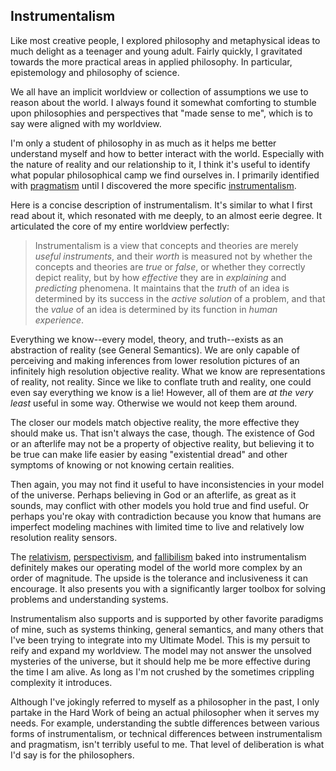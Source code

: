 ## Instrumentalism

Like most creative people, I explored philosophy and metaphysical ideas to much delight as a teenager and young adult. Fairly quickly, I gravitated towards the more practical areas in applied philosophy. In particular, epistemology and philosophy of science.

We all have an implicit worldview or collection of assumptions we use to reason about the world. I always found it somewhat comforting to stumble upon philosophies and perspectives that "made sense to me", which is to say were aligned with my worldview. 

I'm only a student of philosophy in as much as it helps me better understand myself and how to better interact with the world. Especially with the nature of reality and our relationship to it, I think it's useful to identify what popular philosophical camp we find ourselves in. I primarily identified with [pragmatism](https://en.wikipedia.org/wiki/Pragmatism) until I discovered the more specific [instrumentalism](https://en.wikipedia.org/wiki/Instrumentalism).

Here is a concise description of instrumentalism. It's similar to what I first read about it, which resonated with me deeply, to an almost eerie degree. It articulated the core of my entire worldview perfectly:

> Instrumentalism is a view that concepts and theories are merely *useful instruments*, and their *worth* is measured not by whether the concepts and theories are *true* or *false*, or whether they correctly depict reality, but by how *effective* they are in *explaining* and *predicting* phenomena. It maintains that the *truth* of an idea is determined by its success in the *active solution* of a problem, and that the *value* of an idea is determined by its function in *human experience*.

Everything we know--every model, theory, and truth--exists as an abstraction of reality (see General Semantics). We are only capable of perceiving and making inferences from lower resolution pictures of an infinitely high resolution objective reality. What we know are representations of reality,  not reality. Since we like to conflate truth and reality, one could even say everything we know is a lie! However, all of them are *at the very least* useful in some way. Otherwise we would not keep them around.

The closer our models match objective reality, the more effective they should make us. That isn't always the case, though. The existence of God or an afterlife may not be a property of objective reality, but believing it to be true can make life easier by easing "existential dread" and other symptoms of knowing or not knowing certain realities. 

Then again, you may not find it useful to have inconsistencies in your model of the universe. Perhaps believing in God or an afterlife, as great as it sounds, may conflict with other models you hold true and find useful. Or perhaps you're okay with contradiction because you know that humans are imperfect modeling machines with limited time to live and relatively low resolution reality sensors.

The [relativism](https://en.wikipedia.org/wiki/Relativism), [perspectivism](https://en.wikipedia.org/wiki/Perspectivism), and [fallibilism](https://en.wikipedia.org/wiki/Fallibilism) baked into instrumentalism definitely makes our operating model of the world more complex by an order of magnitude. The upside is the tolerance and inclusiveness it can encourage. It also presents you with a significantly larger toolbox for solving problems and understanding systems. 

Instrumentalism also supports and is supported by other favorite paradigms of mine, such as systems thinking, general semantics, and many others that I've been trying to integrate into my Ultimate Model. This is my persuit to reify and expand my worldview. The model may not answer the unsolved mysteries of the universe, but it should help me be more effective during the time I am alive. As long as I'm not crushed by the sometimes crippling complexity it introduces.

Although I've jokingly referred to myself as a philosopher in the past, I only partake in the Hard Work of being an actual philosopher when it serves my needs. For example, understanding the subtle differences between various forms of instrumentalism, or technical differences between instrumentalism and pragmatism, isn't terribly useful to me. That level of deliberation is what I'd say is for the philosophers.
